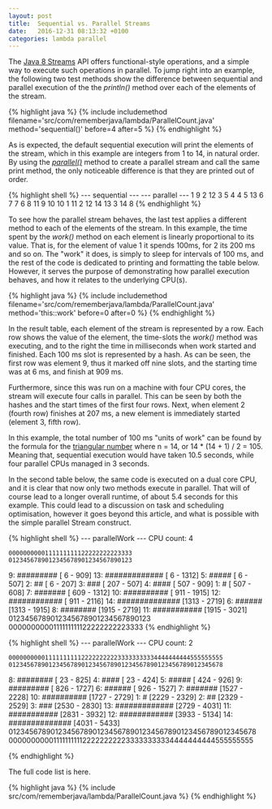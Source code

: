 ```yaml
---
layout: post
title:  Sequential vs. Parallel Streams
date:   2016-12-31 08:13:32 +0100
categories: lambda parallel
---
```


The [Java 8 Streams][STREAMS] API offers functional-style operations, and a simple way to execute such operations in parallel. To jump right into an example, the following two test methods show the difference between sequential and parallel execution of the the *println()* method over each of the elements of the stream.

{% highlight java %}
{% include includemethod filename='src/com/rememberjava/lambda/ParallelCount.java' method='sequential()' before=4  after=5 %}
{% endhighlight %}

As is expected, the default sequential execution will print the elements of the stream, which in this example are integers from 1 to 14, in natural order. By using the [*parallel()*][PARALLEL] method to create a parallel stream and call the same print method, the only noticeable difference is that they are printed out of order. 

{% highlight shell %}
 --- sequential ---      --- parallel ---
1                       9
2                       12
3                       5
4                       4
5                       13
6                       7
7                       6
8                       11
9                       10
10                      1
11                      2
12                      14
13                      3
14                      8
{% endhighlight %}

To see how the parallel stream behaves, the last test applies a different method to each of the elements of the stream. In this example, the time spent by the *work()* method on each element is linearly proportional to its value. That is, for the element of value 1 it spends 100ms, for 2 its 200 ms and so on. The "work" it does, is simply to sleep for intervals of 100 ms, and the rest of the code is dedicated to printing and formatting the table below. However, it serves the purpose of demonstrating how parallel execution behaves, and how it relates to the underlying CPU(s).

{% highlight java %}
{% include includemethod filename='src/com/rememberjava/lambda/ParallelCount.java' method='this::work' before=0  after=0 %}
{% endhighlight %}

In the result table, each element of the stream is represented by a row. Each row shows the value of the element, the time-slots the *work()* method was executing, and to the right the time in milliseconds when work started and finished. Each 100 ms slot is represented by a hash. As can be seen, the first row was element 9, thus it marked off nine slots, and the starting time was at 6 ms, and finish at 909 ms.

Furthermore, since this was run on a machine with four CPU cores, the stream will execute four calls in parallel. This can be seen by both the hashes and the start times of the first four rows. Next, when element 2 (fourth row) finishes at 207 ms, a new element is immediately started (element 3, fifth row).

In this example, the total number of 100 ms "units of work" can be found by the formula for the [triangular number][TRINUM] where n = 14, or 14 * (14 + 1) / 2 = 105. Meaning that, sequential execution would have taken 10.5 seconds, while four parallel CPUs managed in 3 seconds.

In the second table below, the same code is executed on a dual core CPU, and it is clear that now only two methods execute in parallel. That will of course lead to a longer overall runtime, of about 5.4 seconds for this example. This could lead to a discussion on task and scheduling optimisation, however it goes beyond this article, and what is possible with the simple parallel Stream construct.

{% highlight shell %}
 --- parallelWork ---
CPU count: 4

    0000000000111111111122222222223333
    0123456789012345678901234567890123
 9:  #########                          [   6 -  909]
13:  #############                      [   6 - 1312]
 5:  #####                              [   6 -  507]
 2:  ##                                 [   6 -  207]
 3:    ###                              [ 207 -  507]
 4:       ####                          [ 507 -  909]
 1:       #                             [ 507 -  608]
 7:        #######                      [ 609 - 1312]
10:           ##########                [ 911 - 1915]
12:           ############              [ 911 - 2116]
14:               ##############        [1313 - 2719]
 6:               ######                [1313 - 1915]
 8:                     ########        [1915 - 2719]
11:                     ###########     [1915 - 3021]
    0123456789012345678901234567890123
    0000000000111111111122222222223333
{% endhighlight %}

{% highlight shell %}
 --- parallelWork ---
CPU count: 2

    00000000001111111111222222222233333333334444444444555555555
    01234567890123456789012345678901234567890123456789012345678
 8:  ########                                                    [  23 -  825]
 4:  ####                                                        [  23 -  424]
 5:      #####                                                   [ 424 -  926]
 9:          #########                                           [ 826 - 1727]
 6:           ######                                             [ 926 - 1527]
 7:                 #######                                      [1527 - 2228]
10:                   ##########                                 [1727 - 2729]
 1:                        #                                     [2229 - 2329]
 2:                         ##                                   [2329 - 2529]
 3:                           ###                                [2530 - 2830]
13:                             #############                    [2729 - 4031]
11:                              ###########                     [2831 - 3932]
12:                                         ############         [3933 - 5134]
14:                                          ##############      [4031 - 5433]
    01234567890123456789012345678901234567890123456789012345678
    00000000001111111111222222222233333333334444444444555555555

{% endhighlight %}

The full code list is here.

{% highlight java %}
{% include src/com/rememberjava/lambda/ParallelCount.java %}
{% endhighlight %}



[STREAMS]: https://docs.oracle.com/javase/8/docs/api/java/util/stream/package-summary.html
[PARALLEL]: https://docs.oracle.com/javase/8/docs/api/java/util/stream/BaseStream.html#parallel--
[TRINUM]: https://en.wikipedia.org/wiki/Triangular_number
